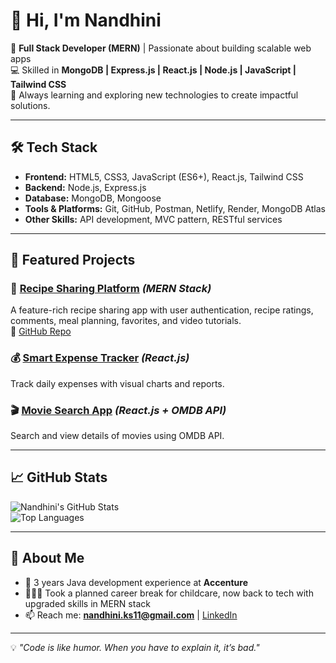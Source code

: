 # 👋 Hi, I'm Nandhini  

🚀 **Full Stack Developer (MERN)** | Passionate about building scalable web apps  
💻 Skilled in **MongoDB | Express.js | React.js | Node.js | JavaScript | Tailwind CSS**  
🌱 Always learning and exploring new technologies to create impactful solutions.  

---

## 🛠 Tech Stack  
- **Frontend:** HTML5, CSS3, JavaScript (ES6+), React.js, Tailwind CSS  
- **Backend:** Node.js, Express.js  
- **Database:** MongoDB, Mongoose  
- **Tools & Platforms:** Git, GitHub, Postman, Netlify, Render, MongoDB Atlas  
- **Other Skills:** API development, MVC pattern, RESTful services  

---

## 📌 Featured Projects  
### 🍲 [Recipe Sharing Platform](https://your-netlify-link.com) *(MERN Stack)*  
A feature-rich recipe sharing app with user authentication, recipe ratings, comments, meal planning, favorites, and video tutorials.  
🔗 [GitHub Repo](https://github.com/nandhini-11-cmd/recipeSharingApp)  

### 💰 [Smart Expense Tracker](https://bucolic-druid-7443ff.netlify.app) *(React.js)*  
Track daily expenses with visual charts and reports.  

### 🎬 [Movie Search App](https://bright-bonbon-041f68.netlify.app) *(React.js + OMDB API)*  
Search and view details of movies using OMDB API.  

---

## 📈 GitHub Stats  
![Nandhini's GitHub Stats](https://github-readme-stats.vercel.app/api?username=nandhini-11-cmd&show_icons=true&theme=radical)  
![Top Languages](https://github-readme-stats.vercel.app/api/top-langs/?username=nandhini-11-cmd&layout=compact&theme=radical)  

---

## 🌟 About Me  
- 🎯 3 years Java development experience at **Accenture**  
- 👩‍👧‍👦 Took a planned career break for childcare, now back to tech with upgraded skills in MERN stack  
- 📫 Reach me: **nandhini.ks11@gmail.com** | [LinkedIn](https://www.linkedin.com/in/nandhiniks-mern)  

---

💡 *"Code is like humor. When you have to explain it, it’s bad."* 
